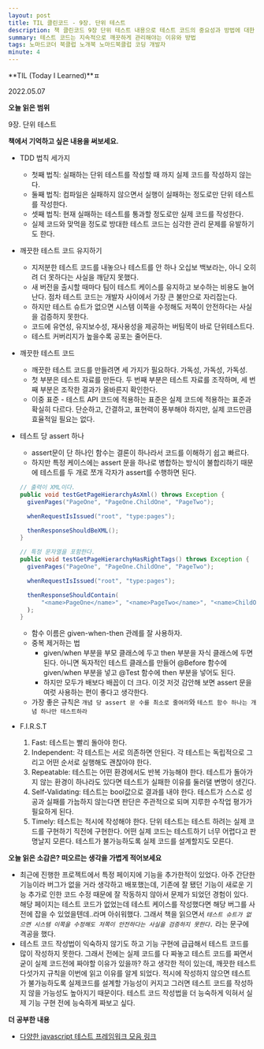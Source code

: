 ```yaml
---
layout: post
title: TIL 클린코드 - 9장. 단위 테스트
description: 책 클린코드 9장 단위 테스트 내용으로 테스트 코드의 중요성과 방법에 대한 내용이다.
summary: 테스트 코드는 지속적으로 깨끗하게 관리해야는 이유와 방법
tags: 노마드코더 북클럽 노개북 노마드북클럽 코딩 개발자
minute: 4
---
```


**TIL (Today I Learned)**ㅍ

2022.05.07

**오늘 읽은 범위**

9장. 단위 테스트

**책에서 기억하고 싶은 내용을 써보세요.**

- TDD 법칙 세가지
  - 첫째 법칙: 실패하는 단위 테스트를 작성할 때 까지 실제 코드를 작성하지 않는다.
  - 둘째 법칙: 컴파일은 실패하지 않으면서 실행이 실패하는 정도로만 단위 테스트를 작성한다.
  - 셋째 법칙: 현재 실패하는 테스트를 통과할 정도로만 실제 코드를 작성한다.
  - 실제 코드와 맞먹을 정도로 방대한 테스트 코드는 심각한 관리 문제를 유발하기도 한다.
- 깨끗한 테스트 코드 유지하기
  - 지저분한 테스트 코드를 내놓으나 테스트를 안 하나 오십보 백보라는, 아니 오히려 더 못하다는 사실을 깨닫지 못했다.
  - 새 버전을 출시할 때마다 팀이 테스트 케이스를 유지하고 보수하는 비용도 늘어난다. 점차 테스트 코드는 개발자 사이에서 가장 큰 불만으로 자리잡는다.
  - 하지만 테스트 슈트가 없으면 시스템 이쪽을 수정해도 저쪽이 안전하다는 사실을 검증하지 못한다.
  - 코드에 유연성, 유지보수성, 재사용성을 제공하는 버팀목이 바로 단위테스트다.
  - 테스트 커버리지가 높을수록 공포는 줄어든다.
- 깨끗한 테스트 코드
  - 깨끗한 테스트 코드를 만들려면 세 가지가 필요하다. 가독성, 가독성, 가독성.
  - 첫 부분은 테스트 자료를 만든다. 두 번째 부분은 테스트 자료를 조작하며, 세 번째 부분은 조작한 결과가 올바른지 확인한다.
  - 이중 표준 - 테스트 API 코드에 적용하는 표준은 실제 코드에 적용하는 표준과 확실히 다르다. 단순하고, 간결하고, 표현력이 풍부해야 하지만, 실제 코드만큼 효율적일 필요는 없다.
- 테스트 당 assert 하나

  - assert문이 단 하나인 함수는 결론이 하나라서 코드를 이해하기 쉽고 빠르다.
  - 하지만 특정 케이스에는 assert 문을 하나로 병합하는 방식이 불합리하기 때문에 테스트를 두 개로 쪼개 각자가 assert를 수행하면 된다.

  ```java
  // 출력이 XML이다.
  public void testGetPageHierarchyAsXml() throws Exception {
  	givenPages("PageOne", "PageOne.ChildOne", "PageTwo");

  	whenRequestIsIssued("root", "type:pages");

  	thenResponseShouldBeXML();
  }

  // 특정 문자열을 포함한다.
  public void testGetPageHierarchyHasRightTags() throws Exception {
  	givenPages("PageOne", "PageOne.ChildOne", "PageTwo");

  	whenRequestIsIssued("root", "type:pages");

  	thenResponseShouldContain(
  		"<name>PageOne</name>", "<name>PageTwo</name>", "<name>ChildOne</name>");
    );
  }
  ```

  - 함수 이름은 given-when-then 관례를 잘 사용하자.
  - 중복 제거하는 법
    - given/when 부분을 부모 클래스에 두고 then 부분을 자식 클래스에 두면 된다. 아니면 독자적인 테스트 클래스를 만들어 @Before 함수에 given/when 부분을 넣고 @Test 함수에 then 부분을 넣어도 된다.
    - 하지만 모두가 배보다 배꼽이 더 크다. 이것 저것 감안해 보면 assert 문을 여럿 사용하는 편이 좋다고 생각한다.
  - 가장 좋은 규칙은 `개념 당 assert 문 수를 최소로 줄여라`와 `테스트 함수 하나는 개념 하나만 테스트하라`

- F.I.R.S.T
  1. Fast: 테스트는 빨리 돌아야 한다.
  2. Independent: 각 테스트는 서로 의존하면 안된다. 각 테스트는 독립적으로 그리고 어떤 순서로 실행해도 괜찮아야 한다.
  3. Repeatable: 테스트는 어떤 환경에서도 반복 가능해야 한다. 테스트가 돌아가지 않는 환경이 하나라도 있다면 테스트가 실패한 이유를 둘러댈 변명이 생긴다.
  4. Self-Validating: 테스트는 bool값으로 결과를 내야 한다. 테스트가 스스로 성공과 실패를 가늠하지 않는다면 판단은 주관적으로 되며 지루한 수작업 평가가 필요하게 된다.
  5. Timely: 테스트는 적시에 작성해야 한다. 단위 테스트는 테스트 하려는 실제 코드를 구현하기 직전에 구현한다. 어떤 실제 코드는 테스트하기 너무 어렵다고 판명날지 모른다. 테스트가 불가능하도록 실제 코드를 설계할지도 모른다.

**오늘 읽은 소감은? 떠오르는 생각을 가볍게 적어보세요**

- 최근에 진행한 프로젝트에서 특정 페이지에 기능을 추가한적이 있었다. 아주 간단한 기능이라 버그가 없을 거라 생각하고 배포했는데, 기존에 잘 됐던 기능이 새로운 기능 추가로 인한 코드 수정 때문에 잘 작동하지 않아서 문제가 되었던 경험이 있다. 해당 페이지는 테스트 코드가 없었는데 테스트 케이스를 작성했다면 해당 버그를 사전에 잡을 수 있었을텐데..라며 아쉬워했다. 그래서 책을 읽으면서 _`테스트 슈트가 없으면 시스템 이쪽을 수정해도 저쪽이 안전하다는 사실을 검증하지 못한다.`_ 라는 문구에 격공을 했다.
- 테스트 코드 작성법이 익숙하지 않기도 하고 기능 구현에 급급해서 테스트 코드를 많이 작성하지 못한다. 그래서 전에는 실제 코드를 다 짜놓고 테스트 코드를 짜면서 굳이 실제 코드전에 짜야할 이유가 있을까? 하고 생각한 적이 있는데, 깨끗한 테스트 다섯가지 규칙을 이번에 읽고 이유를 알게 되었다. 적시에 작성하지 않으면 테스트가 불가능하도록 실제코드를 설계할 가능성이 커지고 그러면 테스트 코드를 작성하지 않을 가능성도 높아지기 때문이다. 테스트 코드 작성법을 더 능숙하게 익혀서 실제 기능 구현 전에 능숙하게 짜보고 싶다.

**더 공부한 내용**

- [다양한 javascript 테스트 프레임워크 모음 링크](https://jstherightway.org/#testing-tools)
